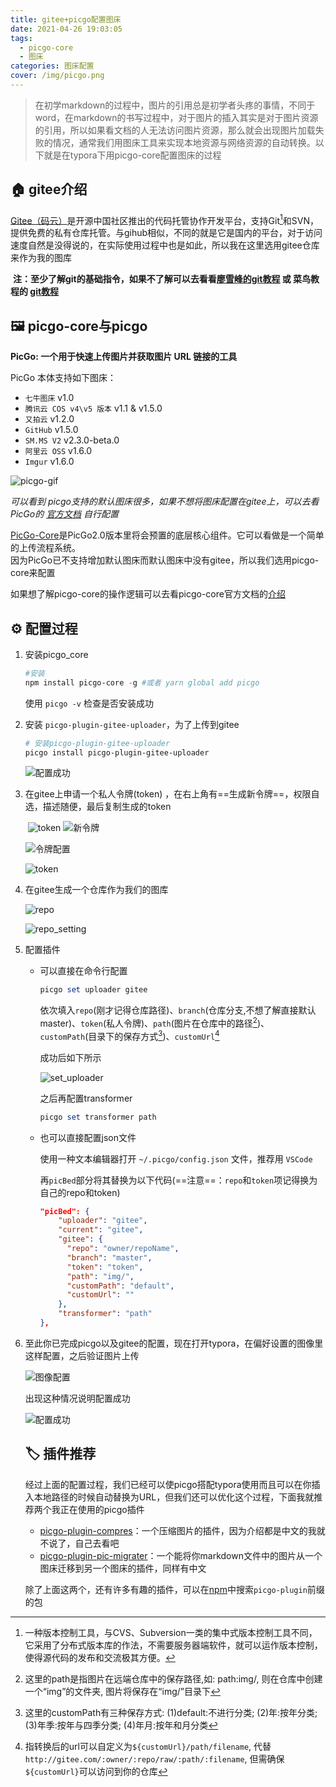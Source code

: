 ```yaml
---
title: gitee+picgo配置图床
date: 2021-04-26 19:03:05
tags: 
  - picgo-core
  - 图床
categories: 图床配置
cover: /img/picgo.png
---
```


> 在初学markdown的过程中，图片的引用总是初学者头疼的事情，不同于word，在markdown的书写过程中，对于图片的插入其实是对于图片资源的引用，所以如果看文档的人无法访问图片资源，那么就会出现图片加载失败的情况，通常我们用图床工具来实现本地资源与网络资源的自动转换。以下就是在typora下用picgo-core配置图床的过程

## :house: ​gitee介绍

[Gitee（码云）](https://gitee.com)是开源中国社区推出的代码托管协作开发平台，支持Git[^1]和SVN，提供免费的私有仓库托管。与gihub相似，不同的就是它是国内的平台，对于访问速度自然是没得说的，在实际使用过程中也是如此，所以我在这里选用gitee仓库来作为我的图库

​    **注：至少了解git的基础指令，如果不了解可以去看看[廖雪峰的git教程](https://www.liaoxuefeng.com/wiki/896043488029600) 或 菜鸟教程的 [git教程](https://www.runoob.com/git/git-tutorial.html)**

## :framed_picture: picgo-core与picgo

**PicGo: 一个用于快速上传图片并获取图片 URL 链接的工具**

PicGo 本体支持如下图床：

- `七牛图床` v1.0
- `腾讯云 COS v4\v5 版本` v1.1 & v1.5.0
- `又拍云` v1.2.0
- `GitHub` v1.5.0
- `SM.MS V2` v2.3.0-beta.0
- `阿里云 OSS` v1.6.0
- `Imgur` v1.6.0

![picgo-gif](/gitee-picgo配置图床/picgo-2.0.gif)

*可以看到 picgo支持的默认图床很多，如果不想将图床配置在gitee上，可以去看 PicGo的 [官方文档](https://picgo.github.io/PicGo-Doc/zh/) 自行配置*

[PicGo-Core](https://picgo.github.io/PicGo-Core-Doc/)是PicGo2.0版本里将会预置的底层核心组件。它可以看做是一个简单的上传流程系统。  
因为PicGo已不支持增加默认图床而默认图床中没有gitee，所以我们选用picgo-core来配置

如果想了解picgo-core的操作逻辑可以去看picgo-core官方文档的[介绍](https://picgo.github.io/PicGo-Core-Doc/zh/guide/#%E7%89%B9%E6%80%A7)

## :gear: 配置过程

1. 安装picgo_core

   ```powershell
   #安装
   npm install picgo-core -g #或者 yarn global add picgo
   ```

   使用 `picgo -v` 检查是否安装成功

2. 安装 `picgo-plugin-gitee-uploader`，为了上传到gitee

   ```powershell
   # 安装picgo-plugin-gitee-uploader
   picgo install picgo-plugin-gitee-uploader
   ```

   ![配置成功](./gitee-picgo配置图床/插件配置成功.png)

3. 在gitee上申请一个私人令牌(token) ，在右上角有==生成新令牌==，权限自选，描述随便，最后复制生成的token

   ​                                             ![token](./gitee-picgo配置图床/token.png)             ![新令牌](./gitee-picgo配置图床/新令牌.png)

   ![令牌配置](./gitee-picgo配置图床/token_right.png)

   ![token](./gitee-picgo配置图床/token_ture.png)

4. 在gitee生成一个仓库作为我们的图库

   ![repo](./gitee-picgo配置图床/repo.png)

   ![repo_setting](./gitee-picgo配置图床/repo_setting.png)

5. 配置插件

   - 可以直接在命令行配置

     ```powershell
     picgo set uploader gitee
     ```

     依次填入`repo`(刚才记得仓库路径)、`branch`(仓库分支,不想了解直接默认master)、`token`(私人令牌)、`path`(图片在仓库中的路径[^2])、`customPath`(目录下的保存方式[^3])、`customUrl`[^4]
   
     成功后如下所示
   
     ![set_uploader](./gitee-picgo配置图床/picgosetting_uploader.jpg)
   
     之后再配置transformer
   
     ```powershell
     picgo set transformer path
     ```
   
   - 也可以直接配置json文件
   
     使用一种文本编辑器打开 `~/.picgo/config.json` 文件，推荐用 `VSCode`
   
     再`picBed`部分将其替换为以下代码(==注意==：`repo`和`token`项记得换为自己的repo和token)
   
     ```json
     "picBed": {
         "uploader": "gitee",
         "current": "gitee",
         "gitee": {
           "repo": "owner/repoName",
           "branch": "master",
           "token": "token",
           "path": "img/",
           "customPath": "default",
           "customUrl": ""
         },
         "transformer": "path"
     },
     ```

6. 至此你已完成picgo以及gitee的配置，现在打开typora，在偏好设置的图像里这样配置，之后验证图片上传

   ![图像配置](./gitee-picgo配置图床/typora设置.png)

   出现这种情况说明配置成功

   ![配置成功](./gitee-picgo配置图床/成功.png)

   ## :label: 插件推荐

   经过上面的配置过程，我们已经可以使picgo搭配typora使用而且可以在你插入本地路径的时候自动替换为URL，但我们还可以优化这个过程，下面我就推荐两个我正在使用的picgo插件

   - [picgo-plugin-compres](https://www.npmjs.com/package/picgo-plugin-compress)：一个压缩图片的插件，因为介绍都是中文的我就不说了，自己去看吧
   - [picgo-plugin-pic-migrater](https://www.npmjs.com/package/picgo-plugin-pic-migrater)：一个能将你markdown文件中的图片从一个图床迁移到另一个图床的插件，同样有中文

   除了上面这两个，还有许多有趣的插件，可以在[npm](https://www.npmjs.com)中搜索`picgo-plugin`前缀的包

[^1]: 一种版本控制工具，与CVS、Subversion一类的集中式版本控制工具不同，它采用了分布式版本库的作法，不需要服务器端软件，就可以运作版本控制，使得源代码的发布和交流极其方便。

[^2]: 这里的path是指图片在远端仓库中的保存路径,如: path:img/, 则在仓库中创建一个“img”的文件夹, 图片将保存在“img/”目录下
[^3]: 这里的customPath有三种保存方式: (1)default:不进行分类; (2)年:按年分类; (3)年季:按年与四季分类; (4)年月:按年和月分类
[^4]: 指转换后的url可以自定义为`${customUrl}/path/filename`, 代替`http://gitee.com/:owner/:repo/raw/:path/:filename`, 但需确保`${customUrl}`可以访问到你的仓库